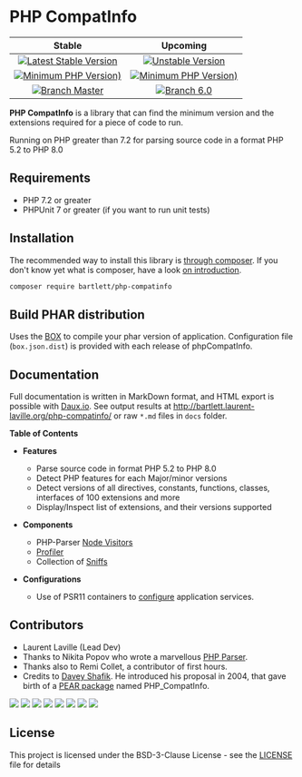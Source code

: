 
# PHP CompatInfo

| Stable | Upcoming |
|:------:|:--------:|
| [![Latest Stable Version](https://img.shields.io/packagist/v/bartlett/php-compatinfo)](https://packagist.org/packages/bartlett/php-compatinfo) | [![Unstable Version](https://img.shields.io/packagist/vpre/bartlett/php-compatinfo)](https://packagist.org/packages/bartlett/php-compatinfo) |
| [![Minimum PHP Version)](https://img.shields.io/packagist/php-v/bartlett/php-compatinfo)](https://www.php.net/supported-versions.php) | [![Minimum PHP Version)](https://img.shields.io/packagist/php-v/bartlett/php-compatinfo/6.0.x-dev?color=orange)](https://www.php.net/supported-versions.php) |
| [![Branch Master](https://img.shields.io/badge/branch-master-blue)](https://github.com/llaville/php-compat-info) | [![Branch 6.0](https://img.shields.io/badge/branch-6.0-orange)](https://github.com/llaville/php-compat-info/tree/6.0) |

**PHP CompatInfo** is a library that
can find the minimum version and the extensions required for a piece of code to run.

Running on PHP greater than 7.2 for parsing source code in a format PHP 5.2 to PHP 8.0

## Requirements

* PHP 7.2 or greater
* PHPUnit 7 or greater (if you want to run unit tests)

## Installation

The recommended way to install this library is [through composer](http://getcomposer.org).
If you don't know yet what is composer, have a look [on introduction](http://getcomposer.org/doc/00-intro.md).

```bash
composer require bartlett/php-compatinfo
```

## Build PHAR distribution

Uses the [BOX](https://github.com/box-project/box/) to compile your phar version of application.
Configuration file (`box.json.dist`) is provided with each release of phpCompatInfo.

## Documentation

Full documentation is written in MarkDown format, and HTML export is possible with [Daux.io](https://github.com/dauxio/daux.io).
See output results at http://bartlett.laurent-laville.org/php-compatinfo/ or raw `*.md` files in `docs` folder.

**Table of Contents**

* **Features**
  - Parse source code in format PHP 5.2 to PHP 8.0
  - Detect PHP features for each Major/minor versions
  - Detect versions of all directives, constants, functions, classes, interfaces of 100 extensions and more
  - Display/Inspect list of extensions, and their versions supported

* **Components**
  - PHP-Parser [Node Visitors](docs/01_Components/01_PHP-Parser/Visitors.md)
  - [Profiler](docs/01_Components/02_Profiler/Collectors.md)
  - Collection of [Sniffs](docs/01_Components/03_Sniffs/Features.md)

* **Configurations**
  - Use of PSR11 containers to [configure](docs/02_Configs/README.md) application services.

## Contributors

* Laurent Laville (Lead Dev)
* Thanks to Nikita Popov who wrote a marvellous [PHP Parser](https://github.com/nikic/PHP-Parser).
* Thanks also to Remi Collet, a contributor of first hours.
* Credits to [Davey Shafik](https://github.com/dshafik). He introduced his proposal in 2004, that gave birth of a [PEAR package](http://pear.php.net/package/PHP_CompatInfo) named PHP_CompatInfo.

[![](https://sourcerer.io/fame/llaville/llaville/php-compat-info/images/0)](https://sourcerer.io/fame/llaville/llaville/php-compat-info/links/0)
[![](https://sourcerer.io/fame/llaville/llaville/php-compat-info/images/1)](https://sourcerer.io/fame/llaville/llaville/php-compat-info/links/1)
[![](https://sourcerer.io/fame/llaville/llaville/php-compat-info/images/2)](https://sourcerer.io/fame/llaville/llaville/php-compat-info/links/2)
[![](https://sourcerer.io/fame/llaville/llaville/php-compat-info/images/3)](https://sourcerer.io/fame/llaville/llaville/php-compat-info/links/3)
[![](https://sourcerer.io/fame/llaville/llaville/php-compat-info/images/4)](https://sourcerer.io/fame/llaville/llaville/php-compat-info/links/4)
[![](https://sourcerer.io/fame/llaville/llaville/php-compat-info/images/5)](https://sourcerer.io/fame/llaville/llaville/php-compat-info/links/5)
[![](https://sourcerer.io/fame/llaville/llaville/php-compat-info/images/6)](https://sourcerer.io/fame/llaville/llaville/php-compat-info/links/6)
[![](https://sourcerer.io/fame/llaville/llaville/php-compat-info/images/7)](https://sourcerer.io/fame/llaville/llaville/php-compat-info/links/7)

## License

This project is licensed under the BSD-3-Clause License - see the [LICENSE](https://github.com/llaville/php-compat-info/blob/master/LICENSE) file for details
